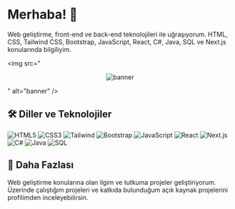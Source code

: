 # Merhaba! 👋

Web geliştirme, front-end ve back-end teknolojileri ile uğraşıyorum. HTML, CSS, Tailwind CSS, Bootstrap, JavaScript, React, C#, Java, SQL ve Next.js konularında bilgiliyim.

<img src="<p align="center">
  <img src="assets/catgirl.gif" alt="banner" />
</p>
" alt="banner" />

## 🛠️ Diller ve Teknolojiler

![HTML5](https://img.shields.io/badge/-HTML5-E34F26?style=flat&logo=html5&logoColor=white)
![CSS3](https://img.shields.io/badge/-CSS3-1572B6?style=flat&logo=css3)
![Tailwind](https://img.shields.io/badge/-TailwindCSS-06B6D4?style=flat&logo=tailwindcss)
![Bootstrap](https://img.shields.io/badge/-Bootstrap-563D7C?style=flat&logo=bootstrap)
![JavaScript](https://img.shields.io/badge/-JavaScript-F7DF1E?style=flat&logo=javascript&logoColor=black)
![React](https://img.shields.io/badge/-React-61DAFB?style=flat&logo=react)
![Next.js](https://img.shields.io/badge/-Next.js-000000?style=flat&logo=nextdotjs)
![C#](https://img.shields.io/badge/-C%23-239120?style=flat&logo=c-sharp&logoColor=white)
![Java](https://img.shields.io/badge/-Java-007396?style=flat&logo=java&logoColor=white)
![SQL](https://img.shields.io/badge/-SQL-4479A1?style=flat&logo=postgresql&logoColor=white)

## 🔧 Daha Fazlası

Web geliştirme konularına olan ilgim ve tutkuma projeler geliştiriyorum. Üzerinde çalıştığım projeleri ve katkıda bulunduğum açık kaynak projelerini profilimden inceleyebilirsin.
